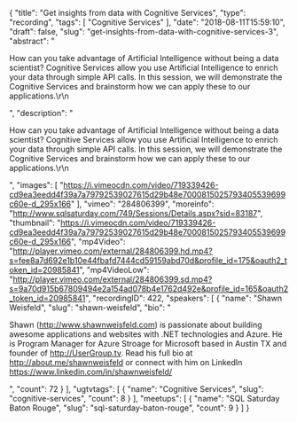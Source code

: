 {
  "title": "Get insights from data with Cognitive Services",
  "type": "recording",
  "tags": [
    "Cognitive Services"
  ],
  "date": "2018-08-11T15:59:10",
  "draft": false,
  "slug": "get-insights-from-data-with-cognitive-services-3",
  "abstract": "<p>How can you take advantage of Artificial Intelligence without being a data scientist? Cognitive Services allow you use Artificial Intelligence to enrich your data through simple API calls. In this session, we will demonstrate the Cognitive Services and brainstorm how we can apply these to our applications.\r\n</p>",
  "description": "<p>How can you take advantage of Artificial Intelligence without being a data scientist? Cognitive Services allow you use Artificial Intelligence to enrich your data through simple API calls. In this session, we will demonstrate the Cognitive Services and brainstorm how we can apply these to our applications.\r\n</p>",
  "images": [
    "https://i.vimeocdn.com/video/719339426-cd9ea3eedd4f39a7a79792539027615d29b48e7000815025793405539699c60e-d_295x166"
  ],
  "vimeo": "284806399",
  "moreinfo": "http://www.sqlsaturday.com/749/Sessions/Details.aspx?sid=83187",
  "thumbnail": "https://i.vimeocdn.com/video/719339426-cd9ea3eedd4f39a7a79792539027615d29b48e7000815025793405539699c60e-d_295x166",
  "mp4Video": "http://player.vimeo.com/external/284806399.hd.mp4?s=fee8a7d692e1b10e44fbafd7444cd59159abd70d&profile_id=175&oauth2_token_id=20985841",
  "mp4VideoLow": "http://player.vimeo.com/external/284806399.sd.mp4?s=9a70d915b67809494e2a154ad078b4e1762d492e&profile_id=165&oauth2_token_id=20985841",
  "recordingID": 422,
  "speakers": [
    {
      "name": "Shawn Weisfeld",
      "slug": "shawn-weisfeld",
      "bio": "<p>Shawn (http://www.shawnweisfeld.com) is passionate about building awesome applications and websites with .NET technologies and Azure. He is Program Manager for Azure Stroage for Microsoft based in Austin TX and founder of http://UserGroup.tv. Read his full bio at http://about.me/shawnweisfeld or connect with him on LinkedIn https://www.linkedin.com/in/shawnweisfeld/</p>",
      "count": 72
    }
  ],
  "ugtvtags": [
    {
      "name": "Cognitive Services",
      "slug": "cognitive-services",
      "count": 8
    }
  ],
  "meetups": [
    {
      "name": "SQL Saturday Baton Rouge",
      "slug": "sql-saturday-baton-rouge",
      "count": 9
    }
  ]
}